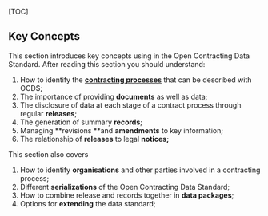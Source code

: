 [TOC]

## Key Concepts

This section introduces key concepts using in the Open Contracting Data Standard. After reading this section you should understand:

1. How to identify the **[contracting processes](../definitions)** that can be described with OCDS;
1. The importance of providing **documents** as well as data;
3. The disclosure of data at each stage of a contract process through regular **releases**;
4. The generation of summary **records**;
5. Managing **revisions **and **amendments** to key information;
6. The relationship of **releases** to legal **notices;**

This section also covers

1. How to identify **organisations** and other parties involved in a contracting process;
2. Different **serializations** of the Open Contracting Data Standard;
3. How to combine release and records together in **data packages**;
4. Options for **extending** the data standard;

